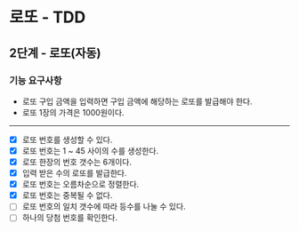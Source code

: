 # 로또 - TDD
## 2단계 - 로또(자동)
### 기능 요구사항
* 로또 구입 금액을 입력하면 구입 금액에 해당하는 로또를 발급해야 한다.
* 로또 1장의 가격은 1000원이다.
---
* [x] 로또 번호를 생성할 수 있다.
* [x] 로또 번호는 1 ~ 45 사이의 수를 생성한다.
* [x] 로또 한장의 번호 갯수는 6개이다.
* [x] 입력 받은 수의 로또를 발급한다.
* [x] 로또 번호는 오름차순으로 정렬한다.
* [x] 로또 번호는 중복될 수 없다.
* [ ] 로또 번호의 일치 갯수에 따라 등수를 나눌 수 있다.
* [ ] 하나의 당첨 번호를 확인한다.